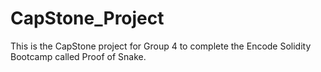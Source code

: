 # CapStone_Project
This is the CapStone project for Group 4 to complete the Encode Solidity Bootcamp called Proof of Snake.
